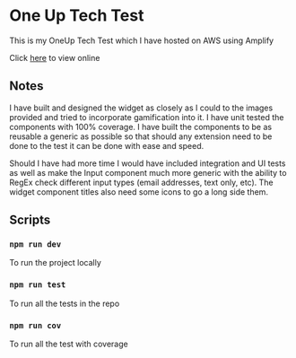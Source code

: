 # One Up Tech Test

This is my OneUp Tech Test which I have hosted on AWS using Amplify

Click [here](https://master.djc924lmzkk9n.amplifyapp.com) to view online

## Notes

I have built and designed the widget as closely as I could to the images provided and tried to incorporate gamification
into it. I have unit tested the components with 100% coverage. I have built the components to be as reusable a generic 
as possible so that should any extension need to be done to the test it can be done with ease and speed.

Should I have had more time I would have included integration and UI tests as well as make the Input component 
much more generic with the ability to RegEx check different input types (email addresses, text only, etc). 
The widget component titles also need some icons to go a long side them.

## Scripts

### `npm run dev`

To run the project locally

### `npm run test`

To run all the tests in the repo

### `npm run cov`

To run all the test with coverage